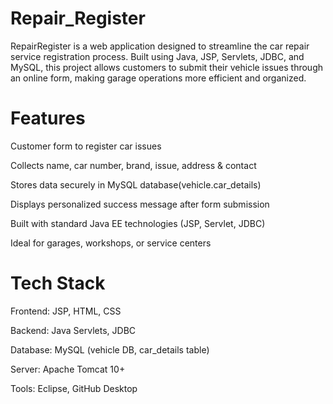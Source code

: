# Repair_Register
RepairRegister is a web application designed to streamline the car repair service registration process. Built using Java, JSP, Servlets, JDBC, and MySQL, this project allows customers to submit their vehicle issues through an online form, making garage operations more efficient and organized.

# Features
Customer form to register car issues

Collects name, car number, brand, issue, address & contact

Stores data securely in MySQL database(vehicle.car_details)

Displays personalized success message after form submission

Built with standard Java EE technologies (JSP, Servlet, JDBC)

Ideal for garages, workshops, or service centers

# Tech Stack
Frontend: JSP, HTML, CSS

Backend: Java Servlets, JDBC

Database: MySQL (vehicle DB, car_details table)

Server: Apache Tomcat 10+

Tools: Eclipse, GitHub Desktop

